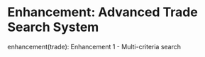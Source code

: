 # Enhancement: Advanced Trade Search System


enhancement(trade): Enhancement 1 - Multi-criteria search